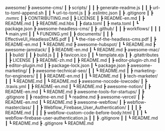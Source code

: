 awesome/
┣ awesome-cms/
┃ ┣ scripts/
┃ ┃ ┣ generate-readme.js
┃ ┃ ┣ url-to-toml-append.sh
┃ ┃ ┗ url-to-toml.js
┃ ┣ .eslintrc.json
┃ ┣ .gitignore
┃ ┣ .nvmrc
┃ ┣ CONTRIBUTING.md
┃ ┣ LICENSE
┃ ┣ README-en.md
┃ ┣ README.md
┃ ┣ README.md.hbs
┃ ┣ data.toml
┃ ┣ meta.toml
┃ ┗ package.json
┣ awesome-headless-cms/
┃ ┣ .github/
┃ ┃ ┣ workflows/
┃ ┃ ┃ ┗ main.yml
┃ ┃ ┗ FUNDING.yml
┃ ┣ documents/
┃ ┃ ┣ EffectiveUI_HeadlessCMS.pdf
┃ ┃ ┗ the-rise-of-the-headless-cms.pdf
┃ ┣ README-en.md
┃ ┗ README.md
┣ awesome-hubspot/
┃ ┗ README.md
┣ awesome-jamstack/
┃ ┣ README-en.md
┃ ┗ README.md
┣ awesome-mac/
┃ ┣ build/
┃ ┃ ┣ build.js
┃ ┃ ┣ favicon.ico
┃ ┃ ┗ template.ejs
┃ ┣ .gitattributes
┃ ┣ LICENSE
┃ ┣ README-zh.md
┃ ┣ README.md
┃ ┣ editor-plugin-zh.md
┃ ┣ editor-plugin.md
┃ ┣ package-lock.json
┃ ┗ package.json
┣ awesome-marketing/
┃ ┣ awesome-technical-seo/
┃ ┃ ┗ README.md
┃ ┣ marketing-for-engineers/
┃ ┃ ┣ README-en.md
┃ ┃ ┗ README.md
┃ ┣ tech-marketer/
┃ ┃ ┗ README.md
┃ ┗ README.md
┣ awesome-nocode-lowcode/
┃ ┣ .travis.yml
┃ ┣ README-en.md
┃ ┗ README.md
┣ awesome-notion/
┃ ┣ README-en.md
┃ ┗ README.md
┣ awesome-tools-for-startups/
┃ ┣ .gitignore
┃ ┣ readme-en.md
┃ ┗ readme.md
┣ awesome-vercel/
┃ ┣ README-en.md
┃ ┗ README.md
┣ awesome-webflow/
┃ ┣ webflow-masterclass/
┃ ┃ ┣ Webflow_Firebase_User_Authentication/
┃ ┃ ┃ ┣ README.md
┃ ┃ ┃ ┣ webflow-custom-code-before-body.html
┃ ┃ ┃ ┗ webflow-firebase-user-authentication.js
┃ ┃ ┣ .gitignore
┃ ┃ ┗ README.md
┃ ┗ README.md
┣ .gitignore
┗ README.md